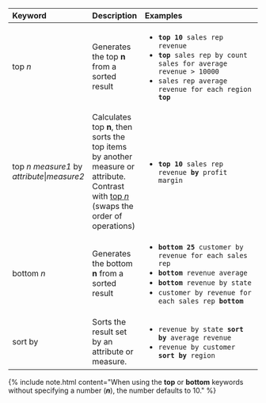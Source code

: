 <table>
   <colgroup>
      <col style="width:15%" />
      <col style="width:20%" />
      <col style="width:65%" />
   </colgroup>
   <thead class="thead" style="text-align:left;">
      <tr>
         <th>Keyword</th>
         <th>Description</th>
         <th>Examples</th>
      </tr>
   </thead>
   <tbody class="tbody">
      <tr id="top-n">
         <td>top <i>n</i></td>
         <td>Generates the top <strong>n</strong> from a sorted result</td>
         <td>
          <ul><li><code><b>top 10</b> sales rep revenue</code></li>
          <li><code><b>top</b> sales rep by count sales for average revenue > 10000</code></li>
          <li><code>sales rep average revenue for each region <b>top</b> </code></li> </ul>
         </td>
      </tr>
      <tr id="top-n-by">
         <td>top <i>n</i> <i>measure1</i> by <i>attribute</i>|<i>measure2</i></td>
         <td>Calculates top <strong>n</strong>, then sorts the top items by another measure or attribute.<br/>Contrast with <a href="#top-n">top <em>n</em></a> (swaps the order of operations)</td>
         <td>
          <ul><li><code><b>top 10</b> sales rep revenue <b>by</b> profit margin</code></li>
          </ul>
         </td>
      </tr>
      <tr>
         <td>bottom <i>n</i></td>
         <td>Generates the bottom <strong>n</strong> from a sorted result</td>
         <td>
            <ul><li><code><b>bottom 25</b> customer by revenue for each sales rep</code></li>
            <li><code><b>bottom</b> revenue average</code></li>
            <li><code><b>bottom</b> revenue by state</code></li>
            <li><code>customer by revenue for each sales rep <b>bottom</b></code></li></ul>
         </td>
      </tr>
      <tr>
         <td>sort by</td>
         <td>Sorts the result set by an attribute or measure.</td>
         <td>
            <ul>
            <li><code>revenue by state <b>sort by</b> average revenue</code></li>
            <li><code>revenue by customer <b>sort by</b> region</code></li>
            </ul>
         </td>
      </tr>
   </tbody>
</table>
{% include note.html content="When using the <b>top</b> or <b>bottom</b> keywords without specifying a number (<b><i>n</i></b>), the number defaults to 10." %}
